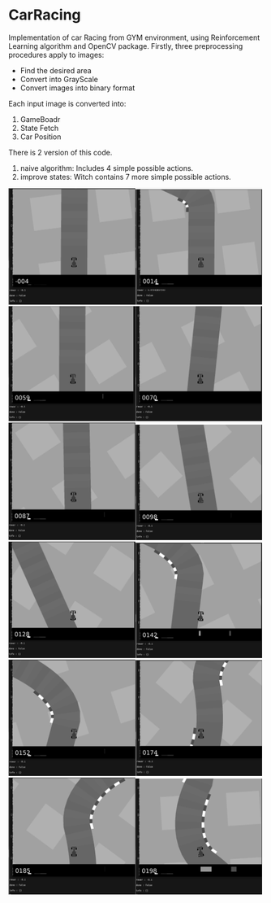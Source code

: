 # CarRacing
Implementation of car Racing from GYM environment, using Reinforcement Learning algorithm and OpenCV package.
Firstly, three preprocessing procedures apply to images:
- Find the desired area
- Convert into GrayScale
- Convert images into binary format

Each input image is converted into: 
1. GameBoadr 
2. State Fetch 
3. Car Position

There is 2 version of this code.
1. naive algorithm: Includes 4 simple possible actions.
2. improve states: Witch contains 7 more simple possible actions. 

<img src="https://github.com/mahsaghn/RL_CarRacing_GYM/blob/master/RunTime/1.png" width=250><img src="https://github.com/mahsaghn/RL_CarRacing_GYM/blob/master/RunTime/2.png" width=250><img src="https://github.com/mahsaghn/RL_CarRacing_GYM/blob/master/RunTime/3.png" width=250><img src="https://github.com/mahsaghn/RL_CarRacing_GYM/blob/master/RunTime/4.png" width=250><img src="https://github.com/mahsaghn/RL_CarRacing_GYM/blob/master/RunTime/5.png" width=250><img src="https://github.com/mahsaghn/RL_CarRacing_GYM/blob/master/RunTime/6.png" width=250><img src="https://github.com/mahsaghn/RL_CarRacing_GYM/blob/master/RunTime/7.png" width=250><img src="https://github.com/mahsaghn/RL_CarRacing_GYM/blob/master/RunTime/8.png" width=250><img src="https://github.com/mahsaghn/RL_CarRacing_GYM/blob/master/RunTime/9.png" width=250><img src="https://github.com/mahsaghn/RL_CarRacing_GYM/blob/master/RunTime/10.png" width=250><img src="https://github.com/mahsaghn/RL_CarRacing_GYM/blob/master/RunTime/11.png" width=250><img src="https://github.com/mahsaghn/RL_CarRacing_GYM/blob/master/RunTime/12.png" width=250>
